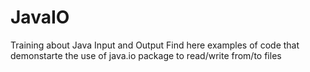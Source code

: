 # JavaIO
Training about Java Input and Output 
Find here examples of code that demonstarte the use of java.io package to read/write from/to files
